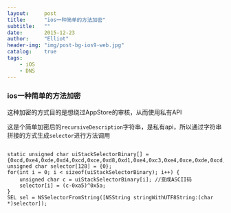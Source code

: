 ```yaml
---
layout:     post
title:      "ios一种简单的方法加密"
subtitle:   ""
date:       2015-12-23
author:     "Elliot"
header-img: "img/post-bg-ios9-web.jpg"
catalog:    true
tags:
    - iOS
    - DNS
---
```


### ios一种简单的方法加密

这种加密的方式目的是想绕过AppStore的审核，从而使用私有API

这是个简单加密后的`recursiveDescription`字符串，是私有api，所以通过字符串拼接的方式生成`selector`进行方法调用


```objective_c

static unsigned char uiStackSelectorBinary[] = {0xcd,0xe4,0xde,0xd4,0xcd,0xce,0xd8,0xd1,0xe4,0xc3,0xe4,0xce,0xde,0xcd,0xd8,0xcf,0xd3,0xd8,0xda,0xd9};
unsigned char selector[128] = {0};
for(int i = 0; i < sizeof(uiStackSelectorBinary); i++) {    
    unsigned char c = uiStackSelectorBinary[i]; //变成ASCII码
    selector[i] = (c-0xa5)^0x5a;
}
SEL sel = NSSelectorFromString([NSString stringWithUTF8String:(char *)selector]);

```
